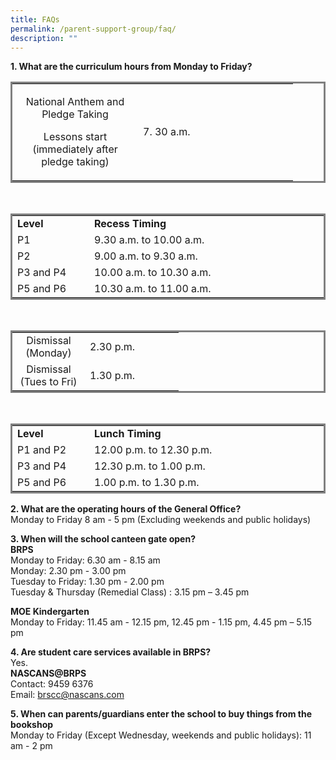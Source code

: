 ```yaml
---
title: FAQs
permalink: /parent-support-group/faq/
description: ""
---
```

<p><strong>1. What are the curriculum hours from Monday to Friday?</strong></p>
<table style="border-style: solid;">
<tbody>
<tr>
<td style="width: 185px;">
<p style="text-align: center;">National Anthem and Pledge Taking</p>
<p style="text-align: center;">Lessons start (immediately after pledge taking)</p>
</td>
<td style="width: 232px;">7. 30 a.m.</td>
</tr>
</tbody>
</table><br>
<table style="border-style: solid;">
<tbody>
<tr>
<td width="107"><strong>Level</strong></td>
<td colspan="2" width="480"><strong>Recess Timing</strong></td>
</tr>
<tr>
<td width="107">P1</td>
<td colspan="2" width="480">9.30 a.m. to 10.00 a.m.</td>
</tr>
<tr>
<td>P2</td>
<td colspan="2">9.00 a.m. to 9.30 a.m.</td>
</tr>
<tr>
<td width="107">P3 and P4</td>
<td colspan="2" width="480">10.00 a.m. to 10.30 a.m.</td>
</tr>
<tr>
<td width="107">P5 and P6</td>
<td colspan="2" width="480">10.30 a.m. to 11.00 a.m.</td>
</tr>
</tbody>
</table><br>
<table style="border-style: solid;">
<tbody>
<tr>
<td style="text-align: center; width: 100px;">Dismissal (Monday)</td>
<td style="width: 134px;">2.30 p.m.</td>
</tr>
<tr>
<td style="text-align: center; width: 100px;">Dismissal (Tues to Fri)</td>
<td style="width: 134px;">1.30 p.m.</td>
</tr>
</tbody>
</table><br>
<table style="border-style: solid;">
<tbody>
<tr>
<td width="107"><strong>Level</strong></td>
<td colspan="2" width="480"><strong>Lunch Timing</strong></td>
</tr>
<tr>
<td width="107">P1 and P2</td>
<td colspan="2" width="480">12.00 p.m. to 12.30 p.m.</td>
</tr>
<tr>
<td>P3 and P4</td>
<td colspan="2">12.30 p.m. to 1.00 p.m.</td>
</tr>
<tr>
<td width="107">P5 and P6</td>
<td colspan="2" width="480">1.00 p.m. to 1.30 p.m.</td>
</tr>
</tbody>
</table>
<p><strong>2. What are the operating hours of the General Office?<br /></strong>Monday to Friday 8 am - 5 pm (Excluding weekends and public holidays)</p>
<p><strong>3. When will the school canteen gate open?<br /></strong><strong>BRPS</strong><br />Monday to Friday: 6.30 am - 8.15 am<br />Monday: 2.30 pm - 3.00 pm<br />Tuesday to Friday: 1.30 pm - 2.00 pm<br />Tuesday &amp; Thursday (Remedial Class) : 3.15 pm &ndash; 3.45 pm</p>
<p><strong>MOE Kindergarten</strong><br />Monday to Friday: 11.45 am - 12.15 pm, 12.45 pm - 1.15 pm, 4.45 pm &ndash; 5.15 pm</p>
<p><strong>4. Are student care services available in BRPS?<br /></strong>Yes.<br /><strong>NASCANS@BRPS</strong><br />Contact: 9459 6376<br />Email:&nbsp;<a href="mailto:brscc@nascans.com">brscc@nascans.com</a></p>
<p><strong>5. When can parents/guardians enter the school to buy things from the bookshop<br /></strong>Monday to Friday (Except Wednesday, weekends and public holidays): 11 am - 2 pm</p>